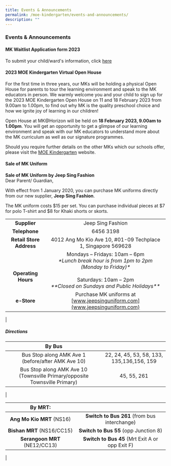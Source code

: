 ```yaml
---
title: Events & Announcements
permalink: /moe-kindergarten/events-and-announcements/
description: ""
---
```

### **Events & Announcements**

#### **MK Waitlist Application form 2023**

To submit your child/ward's information, click [here](https://go.gov.sg/horizonmkwaitlistapplicationform2023)
#### **2023 MOE Kindergarten Virtual Open House**
For the first time in three years, our MKs will be holding a physical Open House for parents to tour the learning environment and speak to the MK educators in person. We warmly welcome you and your child to sign up for the 2023 MOE Kindergarten Open House on 11 and 18 February 2023 from 9.00am to 1.00pm, to find out why MK is the quality preschool choice and how we ignite joy of learning in our children!   

Open House at MK@Horizon will be held on **18 February 2023, 9.00am to 1.00pm**. You will get an opportunity to get a glimpse of our learning environment and speak with our MK educators to understand more about the MK curriculum as well as our signature programmes.

Should you require further details on the other MKs which our schools offer, please visit the [MOE Kindergarten](https://www.moe.gov.sg/preschool/moe-kindergarten) website.

#### **Sale of MK Uniform**
**Sale of MK Uniform by Jeep Sing Fashion**<br>
Dear Parent/ Guardian,

With effect from 1 January 2020, you can purchase MK uniforms directly from our new supplier, **Jeep Sing Fashion**.

The MK uniform costs $15 per set. You can purchase individual pieces at $7 for polo T-shirt and $8 for Khaki shorts or skorts.

|  |  |
|:---:|:---:|
| **Supplier** | Jeep Sing Fashion |
| **Telephone** | 6456 3198 |
| **Retail Store Address** | 4012 Ang Mo Kio Ave 10, #01-09 Techplace 1, Singapore 569628 |
| <br><br>**Operating Hours** | Mondays – Fridays: 10am – 6pm<br>_\*Lunch break hour is from 1pm to 2pm (Monday to Friday)\*_<br><br>Saturdays: 10am – 2pm<br>_\*\*Closed on Sundays and Public Holidays\*\*_|
| **e-Store** | Purchase MK uniforms at [www.jeepsinguniform.com](www.jeepsinguniform.com) | 
|

##### **Directions**

| By Bus |  |
|:---:|:---:|
| Bus Stop along AMK Ave 1 (before/after AMK Ave 10) | 22, 24, 45, 53, 58, 133, 135,136,156, 159 |
| Bus Stop along AMK Ave 10 (Townsville Primary/opposite Townsville Primary) | 45, 55, 261 |
|

| By MRT: | |
|:---:|:---:|
| **Ang Mo Kio MRT** (NS16) | **Switch to Bus 261** (from bus interchange) |
| **Bishan MRT** (NS16/CC15) | **Switch to Bus 55** (opp Junction 8) |
| **Serangoon MRT** (NE12/CC13) | **Switch to Bus 45** (Mrt Exit A or opp Exit F) |
|